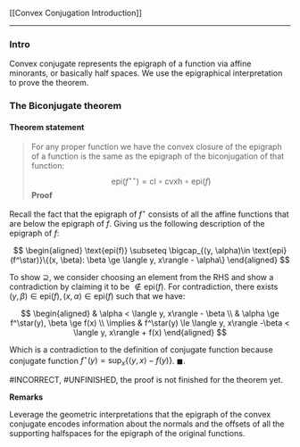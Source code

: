 [[Convex Conjugation Introduction]]

---
### **Intro**

Convex conjugate represents the epigraph of a function via affine minorants, or basically half spaces. We use the epigraphical interpretation to prove the theorem. 

### **The Biconjugate theorem**

#### **Theorem statement**
> For any proper function we have the convex closure of the epigraph of a function is the same as the epigraph of the biconjugation of that function: 
> $$
> \text{epi}(f^{\star\star}) = \text{cl}\circ \text{cvxh}\circ \text{epi}(f)
> $$
**Proof**

Recall the fact that the epigraph of $f^\star$ consists of all the affine functions that are below the epigraph of $f$. Giving us the following description of the epigraph of $f$: 

$$
\begin{aligned}
    \text{epi(f)} \subseteq
    \bigcap_{(y, \alpha)\in \text{epi}(f^\star)}\{(x, \beta): \beta \ge \langle y, x\rangle - \alpha\}
\end{aligned}
$$

To show $\supseteq$, we consider choosing an element from the RHS and show a contradiction by claiming it to be $\not\in \text{epi}(f)$. For contradiction, there exists $(y, \beta) \in \text{epi}(f), (x, \alpha) \in \text{epi}(f)$ such that we have: 

$$
\begin{aligned}
    & \alpha < \langle y, x\rangle - \beta
    \\
    & \alpha \ge f^\star(y), \beta \ge f(x)
    \\
    \implies & 
    f^\star(y) \le \langle y, x\rangle -\beta < \langle y, x\rangle + f(x)
\end{aligned}
$$

Which is a contradiction to the definition of conjugate function because conjugate function $f^\star(y) = \sup_{x}\{\langle y, x\rangle - f(y)\}$. $\blacksquare$.


#INCORRECT, #UNFINISHED, the proof is not finished for the theorem yet. 

**Remarks**

Leverage the geometric interpretations that the epigraph of the convex conjugate encodes information about the normals and the offsets of all the supporting halfspaces for the epigraph of the original functions. 